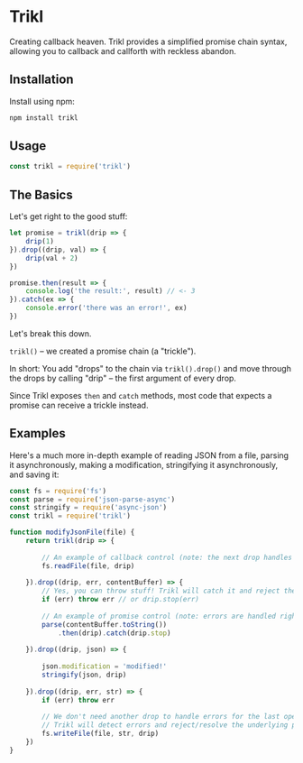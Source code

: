 # Trikl

Creating callback heaven. Trikl provides a simplified promise chain syntax, allowing you to callback and callforth with reckless abandon.

## Installation

Install using npm:

```bash
npm install trikl
```

## Usage

```javascript
const trikl = require('trikl')
```

## The Basics

Let's get right to the good stuff:

```javascript
let promise = trikl(drip => {
	drip(1)
}).drop((drip, val) => {
	drip(val + 2)
})

promise.then(result => {
	console.log('the result:', result) // <- 3
}).catch(ex => {
	console.error('there was an error!', ex)
})
```

Let's break this down.

`trikl()` &ndash; we created a promise chain (a "trickle").


In short: You add "drops" to the chain via `trikl().drop()` and move through the drops by calling "drip" &ndash; the first argument of every drop.

Since Trikl exposes `then` and `catch` methods, most code that expects a promise can receive a trickle instead.

## Examples

Here's a much more in-depth example of reading JSON from a file, parsing it asynchronously, making a modification, stringifying it asynchronously, and saving it:

```javascript
const fs = require('fs')
const parse = require('json-parse-async')
const stringify = require('async-json')
const trikl = require('trikl')

function modifyJsonFile(file) {
    return trikl(drip => {
        
		// An example of callback control (note: the next drop handles errors):
        fs.readFile(file, drip)
        
    }).drop((drip, err, contentBuffer) => {
        // Yes, you can throw stuff! Trikl will catch it and reject the underlying promise for you.
        if (err) throw err // or drip.stop(err)
        
		// An example of promise control (note: errors are handled right here):
        parse(contentBuffer.toString())
			.then(drip).catch(drip.stop)
		
    }).drop((drip, json) => {
		
		json.modification = 'modified!'
		stringify(json, drip)
		
	}).drop((drip, err, str) => {
		if (err) throw err
		
		// We don't need another drop to handle errors for the last operation;
		// Trikl will detect errors and reject/resolve the underlying promise accordingly.
		fs.writeFile(file, str, drip)
	})
}
```
